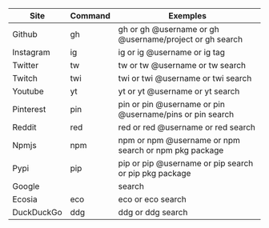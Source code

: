 | Site | Command | Exemples |
|-----------|-----------|-----------|
| Github    |          gh  | gh or gh @username or gh @username/project or gh search  |
| Instagram |     ig    | ig or ig @username or ig tag                                |
| Twitter   |     tw    | tw or tw @username or tw search                             |
| Twitch  |     twi    | twi or twi @username or twi search                             |
| Youtube   |     yt    | yt or yt @username or yt search                             |
| Pinterest   |     pin    | pin or pin @username or pin @username/pins or pin search |
| Reddit   |     red    | red or red @username or red search |
| Npmjs    |     npm    | npm or npm @username or npm search or npm pkg package |
| Pypi    |     pip    | pip or pip @username or pip search or pip pkg package |
| Google    |         | search |
| Ecosia        |     eco    | eco or eco search |
| DuckDuckGo    |     ddg    | ddg or ddg search |

